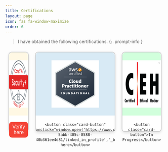 ```yaml
---
title: Certifications
layout: page 
icon: fas fa-window-maximize
order: 6
---
```

<style>

.certification-container {
  display: flex;
  justify-content: space-around;
}

.card {
  width: 250px;
  height: 250px;
  border: 2px solid #ccc;
  border-radius: 10px;
  text-align: center;
  margin: 10px;
  background: #fff;
  box-shadow: 0 4px 8px rgba(0, 0, 0, 0.1);
}

.card-image {
  border-radius: 10px 10px 0 0;
  height: 200px;
  display: flex;
  align-items: center;
  justify-content: center;
  color: #fff;
  margin-bottom: 20px;
}

.card-image.blue { background-color: #fff8e4; }
.card-image.red { background-color: #d8eaf5; }
.card-image.green { background-color: #d1ffdc; }

.card-title {
  font-size: 18px;
  color: #333;
  margin-bottom: 20px;
}

.card-button {
  background-color: #f44336;
  color: white;
  border: none;
  border-radius: 9px;
  padding: 7px 8px;
  font-size: 16px;
  cursor: pointer;
  outline: none;
  margin-bottom: 20px;
  align-self: center;
}

.card-button:hover {
  background-color: #d32f2f;
}
.img-style {
    max-width: 100%;
    height: 150px;
}
  
</style>

> I have obtained the following certifications. 
{: .prompt-info }

<div class="certification-container">
  <div class="card">
    <div class="card-image blue">
      <img class="img-style" src="../images/comptia_security.png" alt="Comptia Security+">
    </div>
   <button class="card-button" onclick="window.open('https://www.credly.com/badges/3b4e1349-6760-4a3e-8635-b5aa177fb2ba','_blank');">Verify here</button>
  </div>
  <div class="card">
    <div class="card-image red">
      <img class="img-style" src="../images/aws_cloud.png" alt="AWS Cloud Practitioner">
    </div>
   
    <button class="card-button" onclick="window.open('https://www.credly.com/badges/f0f11634-5abb-405c-8588-40b361ee4d81/linked_in_profile','_blank');">Verify here</button>
  </div>
  <div class="card">
    <div class="card-image green">
      <img class="img-style" src="../images/CEH.png" alt="Certified Ethical Hacker">
    </div>
   
    <button class="card-button">In Progress</button>
  </div>
</div>

